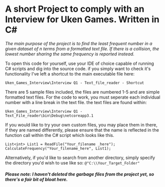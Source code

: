 # A short Project to comply with an Interview for Uken Games. Written in C#

*The main purpose of the project is to find the least frequent number in a given dataset of n terms from a formatted text file. If there is a collision, the lowest number sharing the same frequency is reported instead.*

To open this code for yourself, use your IDE of choice capable of running C# scripts and dig into the source code. if you simply want to check it's functionality I've left a shortcut to the main executable file here:

```Uken_Games_Interview\Interview Q1 - Text_file_reader - Shortcut```

There are 5 sample files included, 
the files are numbered 1-5 and are simple formatted text files. For the code to work, you must seperate each individual number with a line break in the text file. the text files are found within:

```Uken_Games_Interview\Interview Q1 - Text_File_reader\bin\Debug\netcoreapp3.1```

If you would like to try your own custom files, you may place them in there, if they are named differently, please ensure that the name is reflected in the function call within the C# script which looks like this.

```List<int> List1 = ReadFile("Your_filename _here");```
```CalculateFrequency("Your_filename_here", List1); ```

Alternatively, if you'd like to search from another directory, simply specify the directory you'd wish to use like so: 
```@"C:\\Your_Target_Folder"```


##### Please note: I haven't deleted the garbage files from the project yet, so there's a fair bit of bloat here.
